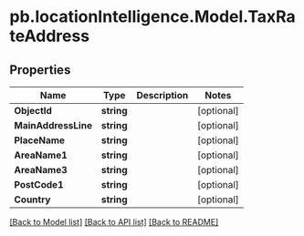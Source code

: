 # pb.locationIntelligence.Model.TaxRateAddress
## Properties

Name | Type | Description | Notes
------------ | ------------- | ------------- | -------------
**ObjectId** | **string** |  | [optional] 
**MainAddressLine** | **string** |  | [optional] 
**PlaceName** | **string** |  | [optional] 
**AreaName1** | **string** |  | [optional] 
**AreaName3** | **string** |  | [optional] 
**PostCode1** | **string** |  | [optional] 
**Country** | **string** |  | [optional] 

[[Back to Model list]](../README.md#documentation-for-models) [[Back to API list]](../README.md#documentation-for-api-endpoints) [[Back to README]](../README.md)

